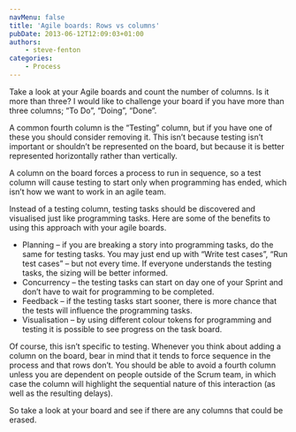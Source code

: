 ```yaml
---
navMenu: false
title: 'Agile boards: Rows vs columns'
pubDate: 2013-06-12T12:09:03+01:00
authors:
    - steve-fenton
categories:
    - Process
---
```


Take a look at your Agile boards and count the number of columns. Is it more than three? I would like to challenge your board if you have more than three columns; “To Do”, “Doing”, “Done”.

A common fourth column is the “Testing” column, but if you have one of these you should consider removing it. This isn’t because testing isn’t important or shouldn’t be represented on the board, but because it is better represented horizontally rather than vertically.

A column on the board forces a process to run in sequence, so a test column will cause testing to start only when programming has ended, which isn’t how we want to work in an agile team.

Instead of a testing column, testing tasks should be discovered and visualised just like programming tasks. Here are some of the benefits to using this approach with your agile boards.

- Planning – if you are breaking a story into programming tasks, do the same for testing tasks. You may just end up with “Write test cases”, “Run test cases” – but not every time. If everyone understands the testing tasks, the sizing will be better informed.
- Concurrency – the testing tasks can start on day one of your Sprint and don’t have to wait for programming to be completed.
- Feedback – if the testing tasks start sooner, there is more chance that the tests will influence the programming tasks.
- Visualisation – by using different colour tokens for programming and testing it is possible to see progress on the task board.

Of course, this isn’t specific to testing. Whenever you think about adding a column on the board, bear in mind that it tends to force sequence in the process and that rows don’t. You should be able to avoid a fourth column unless you are dependent on people outside of the Scrum team, in which case the column will highlight the sequential nature of this interaction (as well as the resulting delays).

So take a look at your board and see if there are any columns that could be erased.